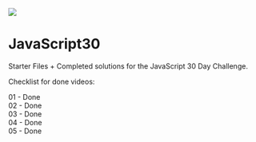 ![](https://javascript30.com/images/JS3-social-share.png)

# JavaScript30

Starter Files + Completed solutions for the JavaScript 30 Day Challenge.

Checklist for done videos:

01 - Done  
02 - Done  
03 - Done  
04 - Done  
05 - Done  